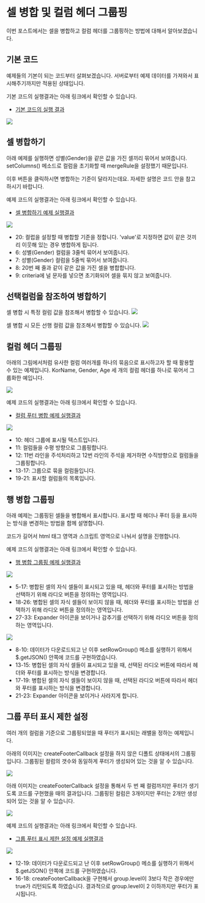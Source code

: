 # 셀 병합 및 컬럼 헤더 그룹핑

이번 포스트에서는 셀을 병합하고 컬럼 헤더를 그룹핑하는 방법에 대해서 알아보겠습니다.


## 기본 코드

예제들의 기본이 되는 코드부터 살펴보겠습니다.
서버로부터 예제 데이터를 가져와서 표시해주기까지만 적용된 상태입니다.

기본 코드의 실행결과는 아래 링크에서 확인할 수 있습니다.
* [기본 코드의 실행 결과](http://10bun.tv/samples/realgrid2/part-1/08/step-00.html)

![](./code-001.png)


## 셀 병합하기

아래 예제를 실행하면 성별(Gender)을 같은 값을 가진 셀끼리 묶어서 보여줍니다.
setColumns() 메소드로 컬럼을 초기화할 때 mergeRule을 설정했기 때문입니다.

이후 버튼을 클릭하시면 병합하는 기준이 달라지는데요.
자세한 설명은 코드 안을 참고하시기 바랍니다.

예제 코드의 실행결과는 아래 링크에서 확인할 수 있습니다.
* [셀 병합하기 예제 실행결과](http://10bun.tv/samples/realgrid2/part-1/08/step-01.html)

![](./code-002.png)
* 20: 컬럽을 설정할 때 병합할 기준을 정합니다. 'value'로 지정하면 값이 같은 것끼리 이웃해 있는 경우 병합하게 됩니다.
* 6: 성별(Gender) 컬럼을 3줄씩 묶어서 보여줍니다.
* 7: 성별(Gender) 컬럼을 5줄씩 묶어서 보여줍니다.
* 8: 20번 째 줄과 같이 같은 값을 가진 셀을 병합합니다.
* 9: criteria에 널 문자를 넣으면 초기화되어 셀을 묶지 않고 보여줍니다.


## 선택컬럼을 참조하여 병합하기

셀 병합 시 특정 컬럼 값을 참조해서 병합할 수 있습니다.
![](./code-003.png)

셀 병합 시 모든 선행 컬럼 값을 참조해서 병합할 수 있습니다.
![](./code-004.png)


## 컬럼 헤더 그룹핑

아래의 그림에서처럼 유사한 컬럼 여러개를 하나의 묶음으로 표시하고자 할 때 활용할 수 있는 예제입니다.
KorName, Gender, Age 세 개의 컬럼 헤더를 하나로 묶어서 그룹화한 예입니다.

![](./pic-1.png)

예제 코드의 실행결과는 아래 링크에서 확인할 수 있습니다.
* [컬럼 푸터 병합 예제 실행결과](http://10bun.tv/samples/realgrid2/part-1/08/step-02.html)

![](./code-005.png)
* 10: 헤더 그룹에 표시될 텍스트입니다.
* 11: 컬럼들을 수평 방향으로 그룹핑합니다.
* 12: 11번 라인을 주석처리하고 12번 라인의 주석을 제거하면 수직방향으로 컬럼들을 그룹핑합니다.
* 13-17: 그룹으로 묶을 컬럼들입니다.
* 19-21: 표시할 컬럼들의 목록입니다.


## 행 병합 그룹핑

아래 예제는 그룹핑된 셀들을 병합해서 표시합니다.
표시할 때 헤더나 푸터 등을 표시하는 방식을 변경하는 방법을 함께 설명합니다.

코드가 길어서 html 태그 영역과 스크립트 영역으로 나눠서 설명을 진행합니다.

예제 코드의 실행결과는 아래 링크에서 확인할 수 있습니다.
* [행 병합 그룹핑 예제 실행결과](http://10bun.tv/samples/realgrid2/part-1/08/step-03.html)

![](./code-006.png)
* 5-17: 병합된 셀의 자식 셀들이 표시되고 있을 때, 헤더와 푸터를 표시하는 방법을 선택하기 위해 라디오 버튼을 정의하는 영역입니다.
* 18-26: 병합된 셀의 자식 셀들이 보이지 않을 때, 헤더와 푸터를 표시하는 방법을 선택하기 위해 라디오 버튼을 정의하는 영역입니다.
* 27-33: Expander 아이콘을 보이거나 감추기를 선택하기 위해 라디오 버튼을 정의하는 영역입니다.

![](./code-007.png)
* 8-10: 데이터가 다운로드되고 난 이후 setRowGroup() 메소를 실행하기 위해서 $.getJSON() 안쪽에 코드를 구현하였습니다.
* 13-15: 병합된 셀의 자식 셀들이 표시되고 있을 때, 선택된 라디오 버튼에 따라서 헤더와 푸터를 표시하는 방식을 변경합니다.
* 17-19: 병합된 셀의 자식 셀들이 보이지 않을 때, 선택된 라디오 버튼에 따라서 헤더와 푸터를 표시하는 방식을 변경합니다.
* 21-23: Expander 아이콘을 보이거나 사라지게 합니다.


## 그룹 푸터 표시 제한 설정

여러 개의 컬럼을 기준으로 그룹핑되었을 때 푸터가 표시되는 래밸을 정하는 예제입니다.

아래의 이미지는 createFooterCallback 설정을 하지 않은 디폴트 상태에서의 그룹핑입니다.
그룹핑된 컬럼의 갯수와 동일하게 푸터가 생성되어 있는 것을 알 수 있습니다.

![](./mergedRowGroup1.png)

아래 이미지는 createFooterCallback 설정을 통해서 두 번 째 컬럼까지만 푸터가 생기도록 코드를 구현했을 때의 결과입니다.
그룹핑된 컬럼은 3개이지만 푸터는 2개만 생성되어 있는 것을 알 수 있습니다.

![](./mergedRowGroup2.png)

예제 코드의 실행결과는 아래 링크에서 확인할 수 있습니다.
* [그룹 푸터 표시 제한 설정 예제 실행결과](http://10bun.tv/samples/realgrid2/part-1/08/step-04.html)

![](./code-008.png)
* 12-19: 데이터가 다운로드되고 난 이후 setRowGroup() 메소를 실행하기 위해서 $.getJSON() 안쪽에 코드를 구현하였습니다.
* 16-18: createFooterCallback을 구현해서 group.level이 3보다 작은 경우에만 true가 리턴되도록 하였습니다. 결과적으로 group.level이 2 이하까지만 푸터가 표시됩니다.
